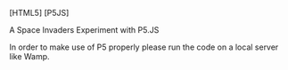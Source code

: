 [HTML5] [P5JS]

A Space Invaders Experiment with P5.JS

In order to make use of P5 properly please run the code on a local server like Wamp.